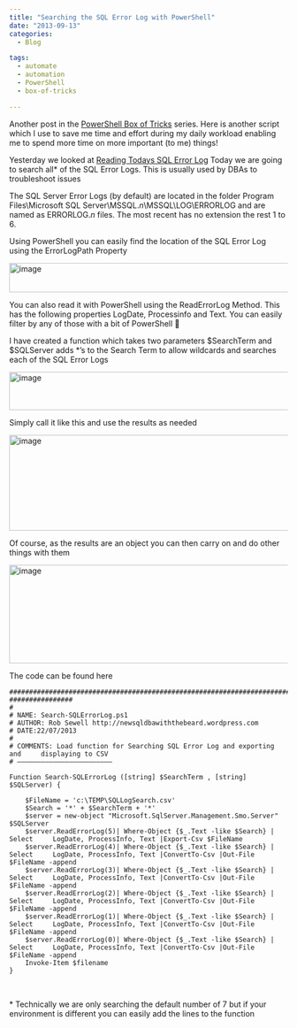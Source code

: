 ```yaml
---
title: "Searching the SQL Error Log with PowerShell"
date: "2013-09-13" 
categories:
  - Blog

tags:
  - automate
  - automation
  - PowerShell
  - box-of-tricks

---
```

<P>Another post in the <A href="https://blog.robsewell.com/tags/#box-of-tricks" rel=noopener target=_blank>PowerShell Box of Tricks</A> series. Here is another script which I use to save me time and effort during my daily workload enabling me to spend more time on more important (to me) things!</P>
<P>Yesterday we looked at <A href="https://blog.robsewell.com/reading-todays-sql-error-log-with-powershell/" rel=noopener target=_blank>Reading Todays SQL Error Log</A> Today we are going to search all* of the SQL Error Logs. This is usually used by DBAs to troubleshoot issues</P>
<P>The SQL Server Error Logs (by default) are located in the folder Program Files\Microsoft SQL Server\MSSQL.<EM>n</EM>\MSSQL\LOG\ERRORLOG and are named as ERRORLOG.<EM>n</EM> files. The most recent has no extension the rest 1 to 6.</P>
<P>Using PowerShell you can easily find the location of the SQL Error Log using the ErrorLogPath Property</P>
<P><A href="https://i2.wp.com/sqldbawithabeard.com/wp-content/uploads/2013/09/image63.png"><IMG title=image style="BORDER-LEFT-WIDTH: 0px; BORDER-RIGHT-WIDTH: 0px; BACKGROUND-IMAGE: none; BORDER-BOTTOM-WIDTH: 0px; PADDING-TOP: 0px; PADDING-LEFT: 0px; DISPLAY: inline; PADDING-RIGHT: 0px; BORDER-TOP-WIDTH: 0px" border=0 alt=image src="https://i1.wp.com/sqldbawithabeard.com/wp-content/uploads/2013/09/image_thumb63.png?resize=630%2C53" width=630 height=53 data-recalc-dims="1" loading="lazy"></A></P>
<P>You can also read it with PowerShell using the ReadErrorLog Method. This has the following properties LogDate, Processinfo and Text. You can easily filter by any of those with a bit of PowerShell 🙂</P>
<P>I have created a function which takes two parameters $SearchTerm and $SQLServer adds *’s to the Search Term to allow wildcards and searches each of the SQL Error Logs</P>
<P><A href="https://i0.wp.com/sqldbawithabeard.com/wp-content/uploads/2013/09/image64.png"><IMG title=image style="BORDER-LEFT-WIDTH: 0px; BORDER-RIGHT-WIDTH: 0px; BACKGROUND-IMAGE: none; BORDER-BOTTOM-WIDTH: 0px; PADDING-TOP: 0px; PADDING-LEFT: 0px; DISPLAY: inline; PADDING-RIGHT: 0px; BORDER-TOP-WIDTH: 0px" border=0 alt=image src="https://i1.wp.com/sqldbawithabeard.com/wp-content/uploads/2013/09/image_thumb64.png?resize=630%2C69" width=630 height=69 data-recalc-dims="1" loading="lazy"></A></P>
<P>Simply call it like this and use the results as needed</P>
<P><A href="https://i1.wp.com/sqldbawithabeard.com/wp-content/uploads/2013/09/image65.png"><IMG title=image style="BORDER-LEFT-WIDTH: 0px; BORDER-RIGHT-WIDTH: 0px; BACKGROUND-IMAGE: none; BORDER-BOTTOM-WIDTH: 0px; PADDING-TOP: 0px; PADDING-LEFT: 0px; DISPLAY: inline; PADDING-RIGHT: 0px; BORDER-TOP-WIDTH: 0px" border=0 alt=image src="https://i0.wp.com/sqldbawithabeard.com/wp-content/uploads/2013/09/image_thumb65.png?resize=630%2C173" width=630 height=173 data-recalc-dims="1" loading="lazy"></A></P>
<P>Of course, as the results are an object you can then carry on and do other things with them</P>
<P><A href="https://i1.wp.com/sqldbawithabeard.com/wp-content/uploads/2013/09/image66.png"><IMG title=image style="BORDER-LEFT-WIDTH: 0px; BORDER-RIGHT-WIDTH: 0px; BACKGROUND-IMAGE: none; BORDER-BOTTOM-WIDTH: 0px; PADDING-TOP: 0px; PADDING-LEFT: 0px; DISPLAY: inline; PADDING-RIGHT: 0px; BORDER-TOP-WIDTH: 0px" border=0 alt=image src="https://i0.wp.com/sqldbawithabeard.com/wp-content/uploads/2013/09/image_thumb66.png?resize=630%2C178" width=630 height=178 data-recalc-dims="1" loading="lazy"></A></P>
<P>The code can be found here</P>

    #############################################################################    ################
    #
    # NAME: Search-SQLErrorLog.ps1
    # AUTHOR: Rob Sewell http://newsqldbawiththebeard.wordpress.com
    # DATE:22/07/2013
    #
    # COMMENTS: Load function for Searching SQL Error Log and exporting and     displaying to CSV
    # ————————————————————————
    
    Function Search-SQLErrorLog ([string] $SearchTerm , [string] $SQLServer) {
     
        $FileName = 'c:\TEMP\SQLLogSearch.csv'
        $Search = '*' + $SearchTerm + '*'
        $server = new-object "Microsoft.SqlServer.Management.Smo.Server"     $SQLServer
        $server.ReadErrorLog(5)| Where-Object {$_.Text -like $Search} | Select     LogDate, ProcessInfo, Text |Export-Csv $FileName
        $server.ReadErrorLog(4)| Where-Object {$_.Text -like $Search} | Select     LogDate, ProcessInfo, Text |ConvertTo-Csv |Out-File $FileName -append
        $server.ReadErrorLog(3)| Where-Object {$_.Text -like $Search} | Select     LogDate, ProcessInfo, Text |ConvertTo-Csv |Out-File $FileName -append
        $server.ReadErrorLog(2)| Where-Object {$_.Text -like $Search} | Select     LogDate, ProcessInfo, Text |ConvertTo-Csv |Out-File $FileName -append
        $server.ReadErrorLog(1)| Where-Object {$_.Text -like $Search} | Select     LogDate, ProcessInfo, Text |ConvertTo-Csv |Out-File $FileName -append
        $server.ReadErrorLog(0)| Where-Object {$_.Text -like $Search} | Select     LogDate, ProcessInfo, Text |ConvertTo-Csv |Out-File $FileName -append
        Invoke-Item $filename
    }


<P>&nbsp;</P>
<P>* Technically we are only searching the default number of 7 but if your environment is different you can easily add the lines to the function</P>

